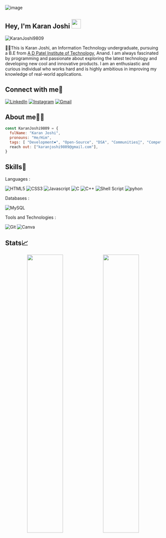 ![image](https://user-images.githubusercontent.com/121122397/216614878-411f6178-defa-4330-ba48-16db1cc92830.png)
<h2 align="left">Hey, I'm Karan Joshi <img src="https://raw.githubusercontent.com/aemmadi/aemmadi/master/wave.gif" width="30"/></h2>

<p align="left"> <img src="https://komarev.com/ghpvc/?username=KaranJoshi9809&label=Profile%20views&color=0e75b6&style=flat" alt="KaranJoshi9809" /> </p>

<p>👨‍🎓This is Karan Joshi, an Information Technology undergraduate, pursuing a B.E from <a href="https://www.adit.ac.in/">A D Patel Institute of Technology</a>, Anand. I am always fascinated by programming and passionate about exploring the latest technology and developing new cool and innovative products. I am an enthusiastic and curious individual who works hard and is highly ambitious in improving my knowledge of real-world applications.
</p>

<h2 align="left">Connect with me🤝</h2>
<div align="left">
  <a href="https://linkedin.com/in/KaranJoshi9809/" target="_blank"><img alt="LinkedIn" src="https://img.shields.io/badge/linkedin-%230077B5.svg?style=for-the-badge&logo=linkedin&logoColor=white"/></a>
  <a href="https://instagram.com/karan_joshi_9809" target="_blank"><img alt="Instagram" src="https://img.shields.io/badge/Instagram-%23E4405F.svg?style=for-the-badge&logo=Instagram&logoColor=white"/></a>
  <a href="mailto:karanjoshi9809@gmail.com" target="_blank"><img alt="Gmail" src="https://img.shields.io/badge/Gmail-D14836?style=for-the-badge&logo=gmail&logoColor=white"/></a>

</div>

<h2 align="left">About me👨‍💻</h2>

```JavaScript
const KaranJoshi9809 = {
  fulName: "Karan Joshi",
  pronouns: "He/Him",
  tags: [ "Development❤️", "Open-Source", "DSA", "Communities🎯", "Competitive Programming"],
  reach out: ["karanjoshi9809@gmail.com"],
}
```

<h2 align="left">Skills🚀</h2>
<p>Languages :</p>
<div>
 <img alt="HTML5" src="https://img.shields.io/badge/html5-%23E34F26.svg?style=for-the-badge&logo=html5&logoColor=white" />
 <img alt="CSS3" src="https://img.shields.io/badge/css3-%231572B6.svg?style=for-the-badge&logo=css3&logoColor=white" />	
 <img alt="Javascript" src="https://img.shields.io/badge/javascript-%23323330.svg?style=for-the-badge&logo=javascript&logoColor=%23F7DF1E"/>	
 <img alt="C" src="https://img.shields.io/badge/c-%2300599C.svg?style=for-the-badge&logo=c&logoColor=white" />
 <img alt="C++" src="https://img.shields.io/badge/c++-%2300599C.svg?style=for-the-badge&logo=c%2B%2B&logoColor=white" />
 <img alt="Shell Script" src="https://img.shields.io/badge/shell_script-%23121011.svg?style=for-the-badge&logo=gnu-bash&logoColor=white" /> 
 <img alt="pyhon" src="https://img.shields.io/badge/python-3670A0?style=for-the-badge&logo=python&logoColor=ffdd54" />
</div>

<p>Databases :
<div>
 <img alt="MySQL" src="https://img.shields.io/badge/mysql-%2300f.svg?style=for-the-badge&logo=mysql&logoColor=white"/>
</div>

<p>Tools and Technologies :</p>
<div>
 <img alt="Git" src="https://img.shields.io/badge/git-%23F05033.svg?style=for-the-badge&logo=git&logoColor=white"/>
 <img alt="Canva" src="https://img.shields.io/badge/Canva-%2300C4CC.svg?&style=for-the-badge&logo=Canva&logoColor=white"/>
</div>
</p>

<div>
<h2>Stats📈</h2>	

<p align="center">
  <img width="48%" src="https://github-readme-stats.vercel.app/api?username=KaranJoshi9809&show_icons=true&theme=tokyonight" />
 <img width="48%" src="https://github-readme-streak-stats.herokuapp.com/?user=KaranJoshi9809&theme=tokyonight" />
</p>
</div>
